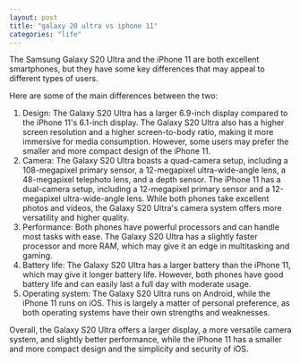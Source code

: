 ```yaml
---
layout: post
title: "galaxy 20 ultra vs iphone 11"
categories: "life"
---
```


The Samsung Galaxy S20 Ultra and the iPhone 11 are both excellent smartphones, but they have some key differences that may appeal to different types of users.

Here are some of the main differences between the two:

1. Design: The Galaxy S20 Ultra has a larger 6.9-inch display compared to the iPhone 11's 6.1-inch display. The Galaxy S20 Ultra also has a higher screen resolution and a higher screen-to-body ratio, making it more immersive for media consumption. However, some users may prefer the smaller and more compact design of the iPhone 11.
2. Camera: The Galaxy S20 Ultra boasts a quad-camera setup, including a 108-megapixel primary sensor, a 12-megapixel ultra-wide-angle lens, a 48-megapixel telephoto lens, and a depth sensor. The iPhone 11 has a dual-camera setup, including a 12-megapixel primary sensor and a 12-megapixel ultra-wide-angle lens. While both phones take excellent photos and videos, the Galaxy S20 Ultra's camera system offers more versatility and higher quality.
3. Performance: Both phones have powerful processors and can handle most tasks with ease. The Galaxy S20 Ultra has a slightly faster processor and more RAM, which may give it an edge in multitasking and gaming.
4. Battery life: The Galaxy S20 Ultra has a larger battery than the iPhone 11, which may give it longer battery life. However, both phones have good battery life and can easily last a full day with moderate usage.
5. Operating system: The Galaxy S20 Ultra runs on Android, while the iPhone 11 runs on iOS. This is largely a matter of personal preference, as both operating systems have their own strengths and weaknesses.

Overall, the Galaxy S20 Ultra offers a larger display, a more versatile camera system, and slightly better performance, while the iPhone 11 has a smaller and more compact design and the simplicity and security of iOS.
